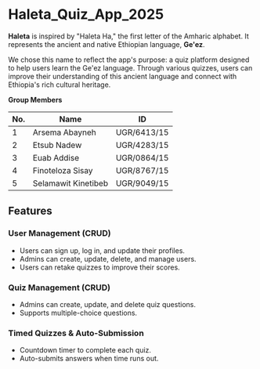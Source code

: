 # Haleta_Quiz_App_2025

**Haleta** is inspired by "Haleta Ha," the first letter of the Amharic alphabet. It represents the ancient and native Ethiopian language, **Ge'ez**.

We chose this name to reflect the app's purpose: a quiz platform designed to help users learn the Ge'ez language. Through various quizzes, users can improve their understanding of this ancient language and connect with Ethiopia's rich cultural heritage.

**Group Members**

| No. | Name                | ID           |
|-----|---------------------|--------------|
| 1   | Arsema Abayneh      | UGR/6413/15  |
| 2   | Etsub Nadew          | UGR/4283/15  |
| 3   | Euab Addise          | UGR/0864/15  |
| 4   | Finoteloza Sisay     | UGR/8767/15  |
| 5   | Selamawit Kinetibeb  | UGR/9049/15  |


## Features

### User Management (CRUD)
- Users can sign up, log in, and update their profiles.  
- Admins can create, update, delete, and manage users.  
- Users can retake quizzes to improve their scores.  

### Quiz Management (CRUD)
- Admins can create, update, and delete quiz questions.  
- Supports multiple-choice questions.  

### Timed Quizzes & Auto-Submission
- Countdown timer to complete each quiz.  
- Auto-submits answers when time runs out.  
